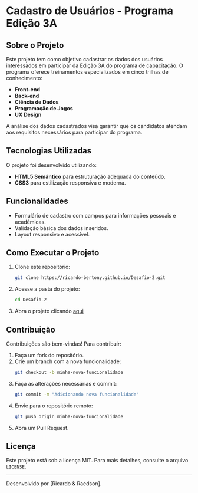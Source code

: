 # Cadastro de Usuários - Programa Edição 3A

## Sobre o Projeto
Este projeto tem como objetivo cadastrar os dados dos usuários interessados em participar da Edição 3A do programa de capacitação. O programa oferece treinamentos especializados em cinco trilhas de conhecimento:

- **Front-end**
- **Back-end**
- **Ciência de Dados**
- **Programação de Jogos**
- **UX Design**

A análise dos dados cadastrados visa garantir que os candidatos atendam aos requisitos necessários para participar do programa.

## Tecnologias Utilizadas
O projeto foi desenvolvido utilizando:
- **HTML5 Semântico** para estruturação adequada do conteúdo.
- **CSS3** para estilização responsiva e moderna.

## Funcionalidades
- Formulário de cadastro com campos para informações pessoais e acadêmicas.
- Validação básica dos dados inseridos.
- Layout responsivo e acessível.

## Como Executar o Projeto
1. Clone este repositório:
   ```bash
   git clone https://ricardo-bertony.github.io/Desafio-2.git
   ```
2. Acesse a pasta do projeto:
   ```bash
   cd Desafio-2
   ```
3. Abra o projeto clicando <a href="https://ricardo-bertony.github.io/Desafio-2/" target="_blank">aqui</a>

## Contribuição
Contribuições são bem-vindas! Para contribuir:
1. Faça um fork do repositório.
2. Crie um branch com a nova funcionalidade:
   ```bash
   git checkout -b minha-nova-funcionalidade
   ```
3. Faça as alterações necessárias e commit:
   ```bash
   git commit -m "Adicionando nova funcionalidade"
   ```
4. Envie para o repositório remoto:
   ```bash
   git push origin minha-nova-funcionalidade
   ```
5. Abra um Pull Request.

## Licença
Este projeto está sob a licença MIT. Para mais detalhes, consulte o arquivo `LICENSE`.

---
Desenvolvido por [Ricardo & Raedson].



